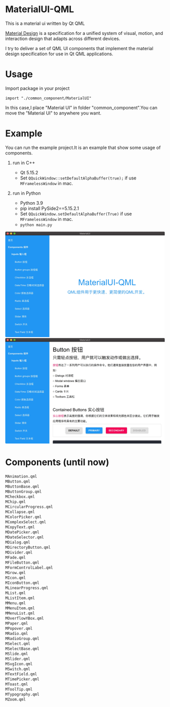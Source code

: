 # MaterialUI-QML
This is a material ui written by Qt QML

[Material Design](https://m1.material.io/) is a specification for a unified system of visual, motion, and interaction design that adapts across different devices.

I try to deliver a set of QML UI components that implement the material design specification for use in Qt QML applications.

# Usage
Import package in your project
```
import "./common_component/MaterialUI"
```
In this case,I place "Material UI" in folder "common_component".You can move the "Material UI" to anywhere you want.

# Example
You can run the example project.It is an example that show some usage of components.

1. run in C++
   - Qt 5.15.2
   - Set `QQuickWindow::setDefaultAlphaBuffer(true);` if use `MFramelessWindow` in mac.

2. run in Python
   - Python 3.9
   - pip install PySide2==5.15.2.1
   - Set `QQuickWindow.setDefaultAlphaBuffer(True)` if use `MFramelessWindow` in mac.
   - `python main.py`

![image](https://github.com/AndyQsmart/MaterialUI-QML/blob/main/readme_image/image1.jpg)
![image](https://github.com/AndyQsmart/MaterialUI-QML/blob/main/readme_image/image2.jpg)

# Components (until now)
```
MAnimation.qml
MButton.qml
MButtonBase.qml
MButtonGroup.qml
MCheckbox.qml
MChip.qml
MCircularProgress.qml
MCollapse.qml
MColorPicker.qml
MComplexSelect.qml
MCopyText.qml
MDatePicker.qml
MDateSelector.qml
MDialog.qml
MDirectoryButton.qml
MDivider.qml
MFade.qml
MFileButton.qml
MFormControlLabel.qml
MGrow.qml
MIcon.qml
MIconButton.qml
MLinearProgress.qml
MList.qml
MListItem.qml
MMenu.qml
MMenuItem.qml
MMenuList.qml
MOverflowYBox.qml
MPaper.qml
MPopover.qml
MRadio.qml
MRadioGroup.qml
MSelect.qml
MSelectBase.qml
MSlide.qml
MSlider.qml
MSvgIcon.qml
MSwitch.qml
MTextField.qml
MTimePicker.qml
MToast.qml
MToolTip.qml
MTypography.qml
MZoom.qml
```
